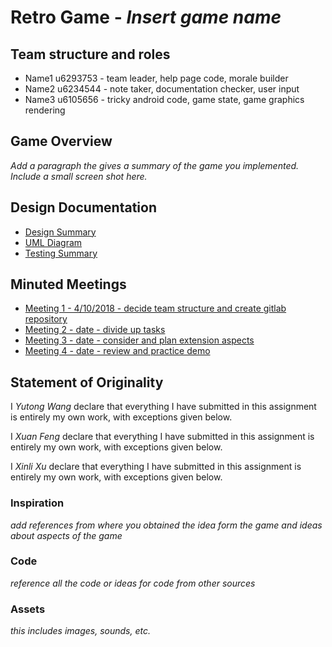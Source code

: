 # Retro Game - _Insert game name_

## Team structure and roles 
+ Name1 u6293753 - team leader, help page code, morale builder
+ Name2 u6234544 - note taker, documentation checker, user input
+ Name3 u6105656 - tricky android code, game state, game graphics rendering

## Game Overview 

_Add a paragraph the gives a summary of the game you implemented. Include a small screen shot here._

## Design Documentation 
+ [Design Summary](designsummary)
+ [UML Diagram](umldiagram)
+ [Testing Summary](testingsummary)

## Minuted Meetings
+ [Meeting 1 - 4/10/2018 - decide team structure and create gitlab repository](meeting1)
+ [Meeting 2 - date - divide up tasks](meeting2)
+ [Meeting 3 - date - consider and plan extension aspects](meeting3)
+ [Meeting 4 - date - review and practice demo](meeting4)

## Statement of Originality

I _Yutong Wang_ declare that everything I have submitted in this
assignment is entirely my own work, with exceptions given below.

I _Xuan Feng_ declare that everything I have submitted in this
assignment is entirely my own work, with exceptions given below.

I _Xinli Xu_ declare that everything I have submitted in this
assignment is entirely my own work, with exceptions given below.

### Inspiration

_add references from where you obtained the idea form the game and ideas about aspects of the game_

### Code

_reference all the code or ideas for code from other sources_

### Assets 

_this includes images, sounds, etc._
